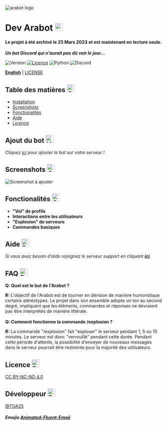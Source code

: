 ![arabot logo](https://i.postimg.cc/7htk7SRL/arabot-logo.png)


# Dev Arabot <img src="https://raw.githubusercontent.com/Tarikul-Islam-Anik/Animated-Fluent-Emojis/master/Emojis/Activities/Sparkles.png" alt="Sparkles" width="25" height="25" />

#### Le projet à été archivé le 25 Mars 2023 et est maintenant en lecture seule.

___Un bot Discord qui n'aurait pas dû voir le jour...___

![Version](https://img.shields.io/badge/version-2.0-blue.svg?style=for-the-badge)
[![Licence](https://img.shields.io/badge/License-CC_BY--NC--ND_4.0-green?style=for-the-badge)](./LICENSE)
![Python](https://img.shields.io/badge/python-3670A0?style=for-the-badge&logo=python&logoColor=ffdd54)
![Discord](https://img.shields.io/badge/Discord-%235865F2.svg?style=for-the-badge&logo=discord&logoColor=white)


[**English**](README.md) | [LICENSE](LICENSE)

## Table des matières <img src="https://raw.githubusercontent.com/Tarikul-Islam-Anik/Animated-Fluent-Emojis/master/Emojis/Objects/Clipboard.png" alt="Clipboard" width="25" height="25" />

- [Installation](https://github.com/TGA25dev/Dev-Arabot/blob/main/README_FR.md#ajout-du-bot-)
- [Screenshots](https://github.com/TGA25dev/Dev-Arabot/blob/main/README_FR.md#screenshots-)
- [Fonctionalités](https://github.com/TGA25dev/Dev-Arabot/blob/main/README_FR.md#fonctionalit%C3%A9s-)
- [Aide](https://github.com/TGA25dev/Dev-Arabot/blob/main/README_FR.md#aide-)
- [Licence](https://github.com/TGA25dev/Dev-Arabot/blob/main/README_FR.md#licence-)

## Ajout du bot <img src="https://raw.githubusercontent.com/Tarikul-Islam-Anik/Animated-Fluent-Emojis/master/Emojis/Objects/Hammer%20and%20Wrench.png" alt="Hammer and Wrench" width="25" height="25" />

*Cliquez [ici](https://bit.ly/4bzzAyd) pour ajouter le bot sur votre serveur !*
    
## Screenshots <img src="https://raw.githubusercontent.com/Tarikul-Islam-Anik/Animated-Fluent-Emojis/master/Emojis/Objects/Camera%20with%20Flash.png" alt="Camera with Flash" width="25" height="25" />

![Screenshot à ajouter](.png)


## Fonctionalités <img src="https://raw.githubusercontent.com/Tarikul-Islam-Anik/Animated-Fluent-Emojis/master/Emojis/Travel%20and%20places/Glowing%20Star.png" alt="Glowing Star" width="25" height="25" />

- **"Vol" de profils**
- **Interactions entre les utilisateurs**
- **"Explosion" de serveurs**
- **Commandes basiques**


## Aide <img src="https://raw.githubusercontent.com/Tarikul-Islam-Anik/Animated-Fluent-Emojis/master/Emojis/Symbols/Red%20Question%20Mark.png" alt="Red Question Mark" width="25" height="25" />

*Si vous avez besoin d'aide rejoignez le serveur support en cliquant __[ici](https://discord.com/invite/uGWkqYazzw)__.*


## FAQ <img src="https://raw.githubusercontent.com/Tarikul-Islam-Anik/Animated-Fluent-Emojis/master/Emojis/People/Person%20Raising%20Hand.png" alt="Person Raising Hand" width="25" height="25" />

**Q: Quel est le but de l'Arabot ?**
<br>

**R:** L'objectif de l'Arabot est de tourner en dérision de manière humoristique certains stéréotypes. Le projet dans son ensemble adopte un ton au second degré, impliquant que les éléments, commandes et réponses ne devraient pas être interprétés de manière littérale.
<br>
<br>
**Q: Comment fonctionne la commande /explosion ?**

**R:** La commande "/explosion" fait "exploser" le serveur pendant 1, 5 ou 10 minutes. Le serveur est donc "verrouillé" pendant cette durée. Pendant cette période d'attente, la possibilité d'envoyer de nouveaux messages dans le serveur pourrait être restreinte pour la majorité des utilisateurs.


## Licence <img src="https://raw.githubusercontent.com/Tarikul-Islam-Anik/Animated-Fluent-Emojis/master/Emojis/Objects/Page%20with%20Curl.png" alt="Page with Curl" width="25" height="25" />

[CC BY-NC-ND 4.0](./LICENSE)


## Développeur <img src="https://raw.githubusercontent.com/Tarikul-Islam-Anik/Animated-Fluent-Emojis/master/Emojis/Travel%20and%20places/Rocket.png" alt="Rocket" width="25" height="25" />

[@TGA25](https://www.github.com/TGA25Dev)

##### Emojis **[Animated-Fluent-Emoji](https://animated-fluent-emoji.vercel.app/)**